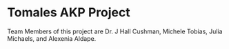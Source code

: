 # Tomales AKP Project
Team Members of this project are Dr. J Hall Cushman, Michele Tobias, Julia Michaels, and Alexenia Aldape.


